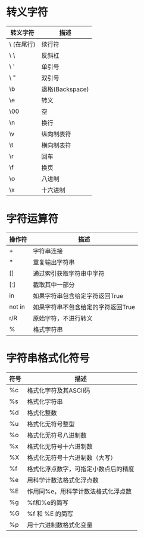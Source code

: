 # 转义字符
转义字符|描述
---|---
\ (在尾行)|续行符
\ \ |反斜杠
\ ' |单引号
\ " |双引号
\b|退格(Backspace)
\e|转义
\00|空
\n|换行
\v|纵向制表符
\t|横向制表符
\r|回车
\f|换页
\o|八进制
\x|十六进制
# 字符运算符
操作符|描述
---|---
+|字符串连接
*|重复输出字符串
[]|通过索引获取字符串中字符
[:]|截取其中一部分
in|如果字符串包含给定字符返回True
not in |如果字符串不包含给定的字符返回True
r/R |原始字符，不进行转义
%|格式字符串
# 字符串格式化符号
符号|描述
---|---
%c|格式化字符及其ASCII码
%s|格式化字符串
%d|格式化整数
%u|	 格式化无符号整型
%o|	 格式化无符号八进制数
%x|	 格式化无符号十六进制数
%X|	 格式化无符号十六进制数（大写）
%f|	 格式化浮点数字，可指定小数点后的精度
%e|	 用科学计数法格式化浮点数
%E|	 作用同%e，用科学计数法格式化浮点数
%g|	 %f和%e的简写
%G|	 %f 和 %E 的简写
%p|	 用十六进制数格式化变量|的